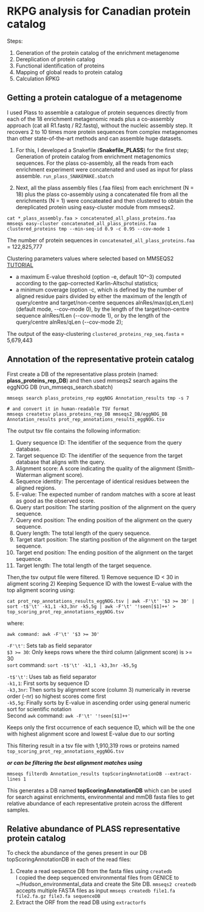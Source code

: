 # RKPG analysis for Canadian protein catalog

Steps:

1. Generation of the protein catalog of the enrichment metagenome
2. Dereplication of protein catalog
3. Functional identification of proteins
4. Mapping of global reads to protein catalog
5. Calculation RPKG

## Getting a protein catalogue of a metagenome
I used Plass to assemble a catalogue of protein sequences directly from each of the 18 enrichment metagenomic reads plus a co-assembly approach (cat all R1.fastq / R2.fastq), without the nucleic assembly step. It recovers 2 to 10 times more protein sequences from complex metagenomes than other state-of-the-art methods and can assemble huge datasets.

1. For this, I developed a Snakefile (**Snakefile_PLASS**) for the first step; Generation of protein catalog from enrichment metagenomics sequences. For the plass co-assembly, all the reads from each enrichment experiment were concatenated and used as input for plass assemble. ```run_plass_SNAKEMAKE.sbatch```

2. Next, all the plass assembly files (.faa files) from each enrichment (N = 18) plus the plass co-assembly using a concatenated file from all the enrichments (N = 1) were concateated and then clustered to obtain the dereplicated protein using easy-cluster module from mmseqs2.
```
cat *_plass_assembly.faa > concatenated_all_plass_proteins.faa
mmseqs easy-cluster concatenated_all_plass_proteins.faa clustered_proteins tmp --min-seq-id 0.9 -c 0.95 --cov-mode 1
```
The number of protein sequences in ```concatenated_all_plass_proteins.faa``` = 122,825,777

Clustering parameters values where selected based on MMSEQS2 [TUTORIAL](https://github.com/soedinglab/MMseqs2/wiki/Tutorials)
- a maximum E-value threshold (option -e, default 10^-3) computed according to the gap-corrected Karlin-Altschul statistics;
- a minimum coverage (option -c, which is defined by the number of aligned residue pairs divided by either the maximum of the length of query/centre and target/non-centre sequences alnRes/max(qLen,tLen) (default mode, --cov-mode 0), by the length of the target/non-centre sequence alnRes/tLen (--cov-mode 1), or by the length of the query/centre alnRes/qLen (--cov-mode 2);

The output of the easy-clustering ```clustered_proteins_rep_seq.fasta``` = 5,679,443

## Annotation of the representative protein catalog
First create a DB of the representative plass protein (named: **plass_proteins_rep_DB**) and then used mmseqs2 search agains the eggNOG DB (run_mmseqs_search.sbatch)
```
mmseqs search plass_proteins_rep eggNOG Annotation_results tmp -s 7

# and convert it in human-readable TSV format
mmseqs createtsv plass_proteins_rep_DB mmseqs2_DB/eggNOG_DB  Annotation_results prot_rep_annotations_results_eggNOG.tsv
```

The output tsv file contains the following information:
1. Query sequence ID: The identifier of the sequence from the query database.
2. Target sequence ID: The identifier of the sequence from the target database that aligns with the query.
3. Alignment score: A score indicating the quality of the alignment (Smith-Waterman aligment score).
4. Sequence identity: The percentage of identical residues between the aligned regions.
5. E-value: The expected number of random matches with a score at least as good as the observed score.
6. Query start position: The starting position of the alignment on the query sequence.
7. Query end position: The ending position of the alignment on the query sequence.
8. Query length: The total length of the query sequence.
9. Target start position: The starting position of the alignment on the target sequence.
10. Target end position: The ending position of the alignment on the target sequence.
11. Target length: The total length of the target sequence.

Then,the tsv output file were filtered. 1) Remove sequence ID < 30 in aligment scoring 2) Keeping Sequence ID with the lowest E-value with the top aligment scoring using:
```
cat prot_rep_annotations_results_eggNOG.tsv | awk -F'\t' '$3 >= 30' | sort -t$'\t' -k1,1 -k3,3nr -k5,5g | awk -F'\t' '!seen[$1]++' > top_scoring_prot_rep_annotations_eggNOG.tsv
```
where:  

 ```awk command: awk -F'\t' '$3 >= 30'```

```-F'\t'```: Sets tab as field separator    
```$3 >= 30```: Only keeps rows where the third column (alignment score) is >= 30    
```sort``` command: ```sort -t$'\t' -k1,1 -k3,3nr -k5,5g```    

```-t$'\t'```: Uses tab as field separator    
```-k1,1```: First sorts by sequence ID    
```-k3,3nr```: Then sorts by alignment score (column 3) numerically in reverse order (-nr) so highest scores come first    
```-k5,5g```: Finally sorts by E-value in ascending order using general numeric sort for scientific notation    
Second ```awk``` command: ```awk -F'\t' '!seen[$1]++'```    

Keeps only the first occurrence of each sequence ID, which will be the one with highest alignment score and lowest E-value due to our sorting

This filtering result in a tsv file with 1,910,319 rows or proteins named ```top_scoring_prot_rep_annotations_eggNOG.tsv```

***or can be filtering the best alignment matches using***

```
mmseqs filterdb Annotation_results topScoringAnnotationDB --extract-lines 1
```

This generates a DB named **topScoringAnnotationDB** which can be used for search against enrichments, environmental and mmDB fasta files to get relative abundance of each representative protein across the different samples.

## Relative abundance of PLASS representative protein catalog
To check the abundance of the genes present in our DB topScoringAnnotationDB in each of the read files:
1. Create a read sequence DB from the fasta files using ```createdb```    
I copied the deep sequenced environmental files from GENICE to ~/Hudson_environmental_data and create the Site DB. ```mmseqs2 createdb``` accepts multiple FASTA files as input ```mmseqs createdb file1.fa file2.fa.gz file3.fa sequenceDB```
2. Extract the ORF from the read DB using ```extractorfs```
